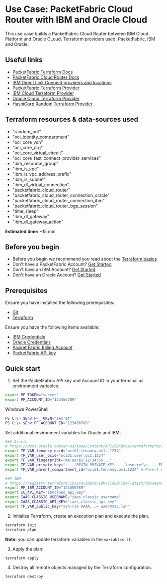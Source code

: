 # Use Case: PacketFabric Cloud Router with IBM and Oracle Cloud

This use case builds a PacketFabric Cloud Router between IBM Cloud Platform and Oracle CLoud.
Terraform providers used: PacketFabric, IBM and Oracle.

## Useful links

- [PacketFabric Terraform Docs](https://docs.packetfabric.com/api/terraform/)
- [PacketFabric Cloud Router Docs](https://docs.packetfabric.com/cr/)
- [IBM Direct Link Connect providers and locations](https://cloud.ibm.com/docs/dl?topic=dl-locations)
- [PacketFabric Terraform Provider](https://registry.terraform.io/providers/PacketFabric/packetfabric)
- [IBM Cloud Terraform Provider](https://registry.terraform.io/providers/IBM-Cloud/ibm/latest)
- [Oracle Cloud Terraform Provider](https://registry.terraform.io/providers/oracle/oci/latest)
- [HashiCorp Random Terraform Provider](https://registry.terraform.io/providers/hashicorp/random)

## Terraform resources & data-sources used

- "random_pet"
- "oci_identity_compartment"
- "oci_core_vcn"
- "oci_core_drg"
- "oci_core_virtual_circuit"
- "oci_core_fast_connect_provider_services"
- "ibm_resource_group"
- "ibm_is_vpc"
- "ibm_is_vpc_address_prefix"
- "ibm_is_subnet"
- "ibm_dl_virtual_connection"
- "packetfabric_cloud_router"
- "packetfabric_cloud_router_connection_oracle"
- "packetfabric_cloud_router_connection_ibm"
- "packetfabric_cloud_router_bgp_session"
- "time_sleep"
- "ibm_dl_gateway"
- "ibm_dl_gateway_action"

**Estimated time:** ~15 min

## Before you begin

- Before you begin we recommend you read about the [Terraform basics](https://www.terraform.io/intro)
- Don't have a PacketFabric Account? [Get Started](https://docs.packetfabric.com/intro/)
- Don't have an IBM Account? [Get Started](https://www.ibm.com/cloud/free)
- Don't have an Oracle Account? [Get Started](https://www.oracle.com/cloud/free/)

## Prerequisites

Ensure you have installed the following prerequisites:

- [Git](https://git-scm.com/downloads)
- [Terraform](https://learn.hashicorp.com/tutorials/terraform/install-cli)

Ensure you have the following items available:

- [IBM Credentials](https://registry.terraform.io/providers/IBM-Cloud/ibm/latest/docs#environment-variables)
- [Oracle Credentials](https://docs.oracle.com/en-us/iaas/Content/API/SDKDocs/terraformproviderconfiguration.htm)
- [Packet Fabric Billing Account](https://docs.packetfabric.com/api/examples/account_uuid/)
- [PacketFabric API key](https://docs.packetfabric.com/admin/my_account/keys/)

## Quick start

1. Set the PacketFabric API key and Account ID in your terminal as environment variables.

```sh
export PF_TOKEN="secret"
export PF_ACCOUNT_ID="123456789"
```

Windows PowerShell:
```powershell
PS C:\> $Env:PF_TOKEN="secret"
PS C:\> $Env:PF_ACCOUNT_ID="123456789"
```

Set additional environment variables for Oracle and IBM:

```sh
### Oracle
# https://docs.oracle.com/en-us/iaas/Content/API/SDKDocs/terraformproviderconfiguration.htm
export TF_VAR_tenancy_ocid="ocid1.tenancy.oc1..1234"
export TF_VAR_user_ocid="ocid1.user.oc1.1234"
export TF_VAR_fingerprint="AA:aa:a1:12:34:56..."
export TF_VAR_private_key="-----BEGIN PRIVATE KEY-----\nsecret\n-----END PRIVATE KEY-----"
export TF_VAR_parent_compartment_id="ocid1.tenancy.oc1.1234" # Parent comportment

### IBM
# https://registry.terraform.io/providers/IBM-Cloud/ibm/latest/docs#environment-variables
export PF_IBM_ACCOUNT_ID="123456789"
export IC_API_KEY="ibmcloud_api_key"
export IAAS_CLASSIC_USERNAME="iaas_classic_username"
export IAAS_CLASSIC_API_KEY="iaas_classic_api_key"
export TF_VAR_public_key="ssh-rsa AAAA...= user@mac.lan"
```

2. Initialize Terraform, create an execution plan and execute the plan.

```sh
terraform init
terraform plan
```

**Note:** you can update terraform variables in the ``variables.tf``.

3. Apply the plan:

```sh
terraform apply
```

4. Destroy all remote objects managed by the Terraform configuration.

```sh
terraform destroy
```
